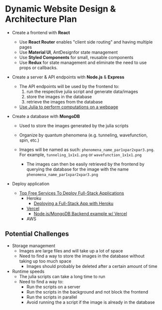 # Dynamic Website Design & Architecture Plan

- Create a frontend with **React**

  - Use **React Router** enables "client side routing" and having multiple pages
  - Use **Material UI**, AntDesignfor state management
  - Use **Styled Components** for small, reusable components
  - Use **Redux** for state management and eliminate the need to use props or callbacks.

- Create a server & API endpoints with **Node.js** & **Express**

  - The API endpoints will be used by the frontend to:
    1. run the respective julia script and generate data/images
    2. store the images in the database
    3. retrieve the images from the database
  - [Use Julia to perform computations on a webpage](https://stackoverflow.com/questions/36730830/use-julia-to-perform-computations-on-a-webpage)

- Create a database with **MongoDB**

  - Used to store the images generated by the julia scripts
  - Organize by quantum phenomena (e.g. tunneling, wavefunction, spin, etc.)
  - Images will be named as such: `phenomena_name_par1xpar2xpar3.png`. For example, `tunneling_1x1x1.png` or `wavefunction_1x1x1.png`

    - The images can then be easily retrieved by the frontend by querying the database for the image with the name `phenomena_name_par1xpar2xpar3.png`

- Deploy application

  - [Top Free Services To Deploy Full-Stack Applications](https://akashrajpurohit.com/blog/top-free-services-to-deploy-full-stack-applications/)
    - Heroku
      - [Deploying a Full-Stack App with Heroku](https://www.codecademy.com/article/deploying-a-full-stack-app-with-heroku)
    - [Vercel](https://vercel.com/)
      - [Node.js/MongoDB Backend example w/ Vercel](https://github.com/vercel/next.js/tree/canary/examples/with-mongodb-mongoose)
    - AWS

## Potential Challenges

- Storage management
  - Images are large files and will take up a lot of space
  - Need to find a way to store the images in the database without taking up too much space
    - Images should probably be deleted after a certain amount of time
- Runtime speeds
  - The julia scripts can take a long time to run
  - Need to find a way to:
    - Run the scripts on a server
    - Run the scripts in the background and not block the frontend
    - Run the scripts in parallel
    - Avoid running the a script if the image is already in the database
